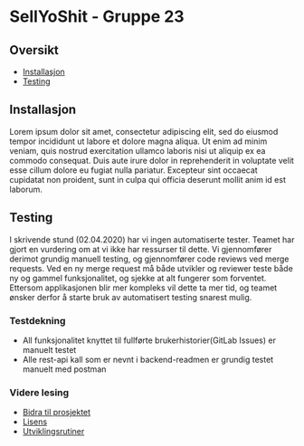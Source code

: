 # SellYoShit - Gruppe 23

## Oversikt

- [Installasjon](#installasjon)
- [Testing](#testing)

## Installasjon

Lorem ipsum dolor sit amet, consectetur adipiscing elit, sed do eiusmod tempor incididunt ut labore et dolore magna aliqua. Ut enim ad minim veniam, quis nostrud exercitation ullamco laboris nisi ut aliquip ex ea commodo consequat. Duis aute irure dolor in reprehenderit in voluptate velit esse cillum dolore eu fugiat nulla pariatur. Excepteur sint occaecat cupidatat non proident, sunt in culpa qui officia deserunt mollit anim id est laborum.

## Testing

I skrivende stund (02.04.2020) har vi ingen automatiserte tester. Teamet har gjort en vurdering om at vi ikke har ressurser til dette. Vi gjennomfører derimot grundig manuell testing, og gjennomfører code reviews ved merge requests. Ved en ny merge request må både utvikler og reviewer teste både ny og gammel funksjonalitet, og sjekke at alt fungerer som forventet. Ettersom applikasjonen blir mer kompleks vil dette ta mer tid, og teamet ønsker derfor å starte bruk av automatisert testing snarest mulig.

### Testdekning

- All funksjonalitet knyttet til fullførte brukerhistorier(GitLab Issues) er manuelt testet
- Alle rest-api kall som er nevnt i backend-readmen er grundig testet manuelt med postman

### Videre lesing

- [Bidra til prosjektet](CONTRIBUTING.md)
- [Lisens](LICENSE.md)
- [Utviklingsrutiner](docs/DEVELOPMENT.md)

